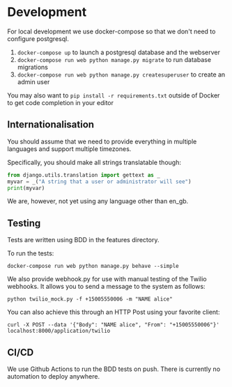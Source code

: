 # Development

For local development we use docker-compose so that we don't need to configure postgresql.

1. `docker-compose up` to launch a postgresql database and the webserver
2. `docker-compose run web python manage.py migrate` to run database migrations
3. `docker-compose run web python manage.py createsuperuser` to create an admin user

You may also want to `pip install -r requirements.txt` outside of Docker to get code completion in your editor

## Internationalisation

You should assume that we need to provide everything in multiple languages and support multiple timezones.

Specifically, you should make all strings translatable though:

```python
from django.utils.translation import gettext as _
myvar = _("A string that a user or administrator will see")
print(myvar)
```

We are, however, not yet using any language other than en_gb.

## Testing

Tests are written using BDD in the features directory.

To run the tests:

`docker-compose run web python manage.py behave --simple`

We also provide webhook.py for use with manual testing of the Twilio webhooks.  It allows you to send a message to the system as follows:

```shell
python twilio_mock.py -f +15005550006 -m "NAME alice"
```

You can also achieve this through an HTTP Post using your favorite client:

```shell
curl -X POST --data '{"Body": "NAME alice", "From": "+15005550006"}' localhost:8000/application/twilio
```

## CI/CD

We use Github Actions to run the BDD tests on push. There is currently no automation to deploy anywhere.

